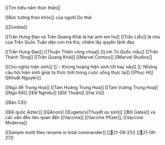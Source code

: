 

[[Tìm hiểu nấm thức thần]]

[[Bức tường than khóc]] của người Do thái

[[Zombie]]

[[Trần Hưng Đạo và Trần Quang Khải là hai anh em họ]]
[[Trần Liễu]] là cha của Trần Quốc Tuấn dặn con trả thù, chiếm lấy quyền lãnh đạo

[[Trần Hưng Đạo]]
[[Thuận Thiên công chúa]]
[[Linh Từ Quốc mẫu]]
[[Trần Thánh Tông]]
[[Trần Quang Khải]]
[[Marvel Comics]]
[[Marvel Studios]]

[[Chủ nghĩa hiện sinh]]
[[💥 Khủng hoảng hiện sinh tốt hay xấu]]
[[❕ Những câu hỏi hiện sinh giúp ta thức tỉnh trong cuộc sống thực tại]]
[[Phục Hi]]
[[Khuất Nguyên]]

[[Ngũ đế Trung Hoa]]
[[Tam Hoàng Trung Hoa]]
[[Tam Vương Trung Hoa]]
[[Ngũ Đế]]
[[Đế Nghiêu]]
[[Đế Thuấn]]
[[Hạ Vũ]]

[[Bàn Cổ]]

[[Đế quốc Aztec]]
[[QAnon]]
[[Eugenics|Thuyết ưu sinh]]
[[Bill Gates]] và các vấn đền liên quan đến [[Vaccine]] [[Vaccine Pfizer]], [[Vaccine Moderna]]

[[Sample multi files rename in total commander]]
[[📝21-09-25]]
[[📝21-09-27]]

